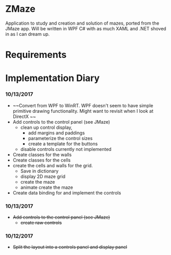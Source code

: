 # ZMaze
Application to study and creation and solution of mazes, ported from the JMaze app.  Will be written in WPF C# with as much XAML and .NET shoved in as I can dream up.  

# Requirements

# Implementation Diary

### 10/13/2017
* ~~Convert from WPF to WinRT.  WPF doesn't seem to have simple primitive drawing functionality. Might want to revisit when I look at DirectX ~~
* Add controls to the control panel (see JMaze)
  * clean up control display, 
    * add margins and paddings
    * parameterize the control sizes
	* create a template for the buttons
  * disable controls currently not implemented
* Create classes for the walls
* Create classes for the cells
* create the cells and walls for the grid. 
  * Save in dictionary
  * display 2D maze grid
  * create the maze
  * animate create the maze
* Create data binding for and implement the controls

### 10/13/2017
* ~~Add controls to the control panel (see JMaze)~~
  * ~~create raw controls~~

### 10/12/2017
* ~~Split the layout into a controls panel and display panel~~
